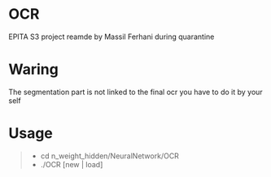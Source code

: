 # OCR
EPITA S3 project reamde by Massil Ferhani during quarantine

# Waring
The segmentation part is not linked to the final ocr you have to
do it by your self

# Usage
> - cd n_weight_hidden/NeuralNetwork/OCR
> - ./OCR [new | load]
